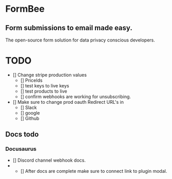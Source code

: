 # FormBee

## Form submissions to email made easy.

The open-source form solution for data privacy conscious developers.

# TODO

- [] Change stripe production values
    - [] PriceIds
    - [] test keys to live keys
    - [] test products to live
    - [] confirm webhooks are working for unsubscribing.
- [] Make sure to change prod oauth Redirect URL's in
    - [] Slack
    - [] google
    - [] Github

## Docs todo
### Docusaurus
- [] Discord channel webhook docs.
- - [] After docs are complete make sure to connect link to plugin modal. 
